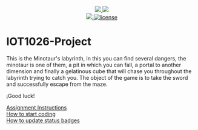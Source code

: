 <p align="center">
	<a href="https://github.com/Cathnava21/IOT1026-Project/actions/workflows/ci.yml">
    <img src="https://github.com/Cathnava21/IOT1026-Project/actions/workflows/ci.yml/badge.svg"/>
    </a>
	<a href="https://github.com/Cathnava21/IOT1026-Project/actions/workflows/formatting.yml">
    <img src="https://github.com/Cathnava21/IOT1026-Project/actions/workflows/formatting.yml/badge.svg"/>
	<br/>
    <a href="https://codecov.io/gh/Cathnava21/IOT1026-Project" > 
    <img src="https://codecov.io/gh/Cathnava21/IOT1026-Project/branch/main/graph/badge.svg?token=JS0857X5JD"/> 
	<img title="MIT License" alt="license" src="https://img.shields.io/badge/license-MIT-informational?style=flat-square">	
    </a>
</p>

# IOT1026-Project
This is the Minotaur's labyrinth, in this you can find several dangers, the minotaur is one of them, a pit in which you can fall, a portal to another dimension and finally a gelatinous cube that will chase you throughout the labyrinth trying to catch you.
The object of the game is to take the sword and successfully escape from the maze. 

¡Good luck!

[Assignment Instructions](docs/instructions.md)  
[How to start coding](docs/how-to-use.md)  
[How to update status badges](docs/how-to-update-badges.md)
